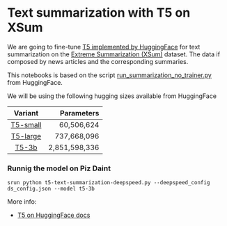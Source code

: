 # Text summarization with T5 on XSum

We are going to fine-tune [T5 implemented by HuggingFace](https://huggingface.co/t5-small) for text summarization on the [Extreme Summarization (XSum)](https://huggingface.co/datasets/xsum) dataset.
The data if composed by news articles and the corresponding summaries.

This notebooks is based on the script [run_summarization_no_trainer.py](https://github.com/huggingface/transformers/blob/v4.12.5/examples/pytorch/summarization/run_summarization_no_trainer.py) from HuggingFace.

We will be using the following hugging sizes available from HuggingFace

| Variant                                     |   Parameters    |
|:-------------------------------------------:|----------------:|
| [T5-small](https://huggingface.co/t5-small) |    60,506,624   | 
| [T5-large](https://huggingface.co/t5-large) |   737,668,096   | 
| [T5-3b](https://huggingface.co/t5-3b)       | 2,851,598,336   | 

### Runnig the model on Piz Daint
```
srun python t5-text-summarization-deepspeed.py --deepspeed_config ds_config.json --model t5-3b
```

More info:
* [T5 on HuggingFace docs](https://huggingface.co/transformers/model_doc/t5.html)
